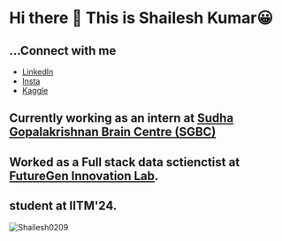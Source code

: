 # Hi there 👋 This is Shailesh Kumar😀

<!--
**Shailesh0209/Shailesh0209** is a ✨ _special_ ✨ repository because its `README.md` (this file) appears on your GitHub profile.

Here are some ideas to get you started:
🔭 I’m currently working on .
🌱 I’m currently learning ...
- 👯 I’m looking to collaborate on ...
- 🤔 I’m looking for help with ...
- 💬 Ask me about ...
- 📫 How to reach me: ...
- 😄 Pronouns: ...
- ⚡ Fun fact: ...
-->
## ...Connect with me
- [LinkedIn](https://www.linkedin.com/in/shailx876/)
- [Insta](https://www.instagram.com/shailx_kr/)
- [Kaggle](https://www.kaggle.com/shailx)

## Currently working as an intern at [Sudha Gopalakrishnan Brain Centre (SGBC)](https://www.linkedin.com/company/sudhagopalakrishnanbraincentre)

## Worked as a Full stack data sctienctist at [FutureGen Innovation Lab](https://www.linkedin.com/company/futuregen-innovation-lab/).

## student at IITM'24.

<!-- ![This is an image](https://myoctocat.com/assets/images/base-octocat.svg) -->
<!-- <a align="right"> <img src="https://myoctocat.com/assets/images/base-octocat.svg"></a> -->

<p align="left"> <img src="https://komarev.com/ghpvc/?username=Shailesh0209&label=Profile%20views&color=0e75b6&style=flat" alt="Shailesh0209" /> </p>


<!-- 
![Stars]( 

-->

